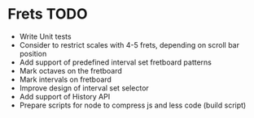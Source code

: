 Frets TODO
==========

- Write Unit tests
- Consider to restrict scales with 4-5 frets, depending on scroll bar position
- Add support of predefined interval set fretboard patterns
- Mark octaves on the fretboard
- Mark intervals on fretboard
- Improve design of interval set selector
- Add support of History API
- Prepare scripts for node to compress js and less code (build script)

